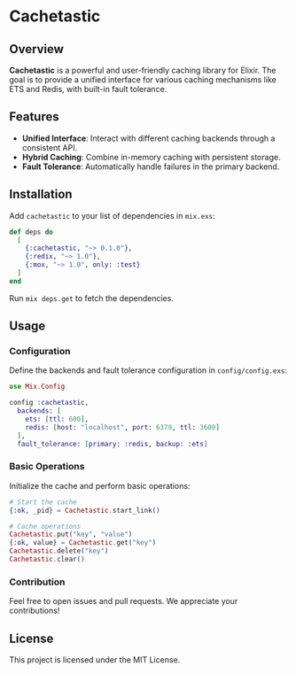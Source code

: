 # Cachetastic

## Overview

**Cachetastic** is a powerful and user-friendly caching library for Elixir. The goal is to provide a unified interface for various caching mechanisms like ETS and Redis, with built-in fault tolerance.

## Features

- **Unified Interface**: Interact with different caching backends through a consistent API.
- **Hybrid Caching**: Combine in-memory caching with persistent storage.
- **Fault Tolerance**: Automatically handle failures in the primary backend.

## Installation

Add `cachetastic` to your list of dependencies in `mix.exs`:

```elixir
def deps do
  [
    {:cachetastic, "~> 0.1.0"},
    {:redix, "~> 1.0"},
    {:mox, "~> 1.0", only: :test}
  ]
end
```

Run `mix deps.get` to fetch the dependencies.

## Usage

### Configuration

Define the backends and fault tolerance configuration in `config/config.exs`:

```elixir
use Mix.Config

config :cachetastic,
  backends: [
    ets: [ttl: 600],
    redis: [host: "localhost", port: 6379, ttl: 3600]
  ],
  fault_tolerance: [primary: :redis, backup: :ets]
```

### Basic Operations

Initialize the cache and perform basic operations:

```elixir
# Start the cache
{:ok, _pid} = Cachetastic.start_link()

# Cache operations
Cachetastic.put("key", "value")
{:ok, value} = Cachetastic.get("key")
Cachetastic.delete("key")
Cachetastic.clear()
```

### Contribution

Feel free to open issues and pull requests. We appreciate your contributions!

## License

This project is licensed under the MIT License.
